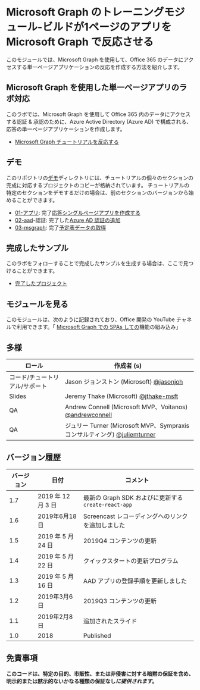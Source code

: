 # <a name="microsoft-graph-training-module---build-react-single-page-apps-with-microsoft-graph"></a>Microsoft Graph のトレーニングモジュール-ビルドが1ページのアプリを Microsoft Graph で反応させる

このモジュールでは、Microsoft Graph を使用して、Office 365 のデータにアクセスする単一ページアプリケーションの反応を作成する方法を紹介します。

## <a name="lab---react-single-page-apps-with-the-microsoft-graph"></a>Microsoft Graph を使用した単一ページアプリのラボ対応

このラボでは、Microsoft Graph を使用して Office 365 内のデータにアクセスする認証 & 承認のために、Azure Active Directory (Azure AD) で構成される、応答の単一ページアプリケーションを作成します。

- [Microsoft Graph チュートリアルを反応する](https://docs.microsoft.com/graph/training/react-tutorial)

## <a name="demos"></a>デモ

このリポジトリの[デモ](./demos)ディレクトリには、チュートリアルの個々のセクションの完成に対応するプロジェクトのコピーが格納されています。 チュートリアルの特定のセクションをデモするだけの場合は、前のセクションのバージョンから始めることができます。

- [01-アプリ](demos/01-create-app): 完了[応答シングルページアプリを作成する](https://docs.microsoft.com/graph/training/react-tutorial?tutorial-step=1)
- [02-aad](demos/02-add-aad-auth)-認証: 完了した[Azure AD 認証の追加](https://docs.microsoft.com/graph/training/react-tutorial?tutorial-step=3)
- [03-msgraph](demos/03-add-msgraph): 完了[予定表データの取得](https://docs.microsoft.com/graph/training/react-tutorial?tutorial-step=4)

## <a name="completed-sample"></a>完成したサンプル

このラボをフォローすることで完成したサンプルを生成する場合は、ここで見つけることができます。

- [完了したプロジェクト](demos/03-add-msgraph)

## <a name="watch-the-module"></a>モジュールを見る

このモジュールは、次のように記録されており、Office 開発の YouTube チャネルで利用できます。「 [Microsoft Graph での SPAs しての](https://youtu.be/IghiKqly-HY)機能の組み込み」

## <a name="contributors"></a>多様

|           ロール           |                                           作成者 (s)                                           |
| ------------------------- | --------------------------------------------------------------------------------------------- |
| コード/チュートリアル/サポート | Jason ジョンストン (Microsoft) [@jasonjoh](//github.com/jasonjoh)                                 |
| Slides                    | Jeremy Thake (Microsoft) [@jthake-msft](//github.com/jthake-msft)                             |
| QA                        | Andrew Connell (Microsoft MVP、Voitanos) [@andrewconnell](//github.com/andrewconnell)         |
| QA                        | ジュリー Turner (Microsoft MVP、Sympraxis コンサルティング) [@juliemturner](//github.com/juliemturner) |

## <a name="version-history"></a>バージョン履歴

| バージョン |       日付       |              コメント              |
| ------- | ---------------- | ---------------------------------- |
| 1.7     | 2019 年 12 月 3 日 | 最新の Graph SDK およびに更新する`create-react-app` |
| 1.6     | 2019年6月18日    | Screencast レコーディングへのリンクを追加しました |
| 1.5     | 2019 年 5 月 24 日     | 2019Q4 コンテンツの更新             |
| 1.4     | 2019 年 5 月 22 日     | クイックスタートの更新プログラム                 |
| 1.3     | 2019 年 5 月 16 日     | AAD アプリの登録手順を更新しました |
| 1.2     | 2019年3月6日    | 2019Q3 コンテンツの更新             |
| 1.1     | 2019年2月8日 | 追加されたスライド                       |
| 1.0     | 2018             | Published                          |

## <a name="disclaimer"></a>免責事項

**このコードは、特定の目的、市販性、または非侵害に対する暗黙の保証を含め、明示的または黙示的ないかなる種類の保証なし*に提供されます*。**

